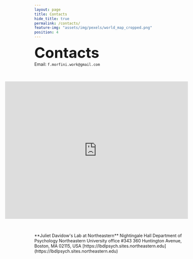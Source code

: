 ```yaml
---
layout: page
title: Contacts
hide_title: true
permalink: /contacts/
feature-img: "assets/img/pexels/world_map_cropped.png"
position: 4
---
```


<font size="15"> <b>Contacts </b> </font>
<br>
Email: `f.morfini.work@gmail.com`  
<br><br>

<div>
	<iframe src="https://www.google.com/maps/embed?pb=!1m18!1m12!1m3!1d2540.9067127937933!2d-71.0892349875749!3d42.33740345494181!2m3!1f0!2f0!3f0!3m2!1i1024!2i768!4f13.1!3m3!1m2!1s0x89e37a22bfa1d9d7%3A0xbab99b179dfdea31!2sNortheastern%20University%20Interdisciplinary%20Science%20and%20Engineering%20Complex!5e0!3m2!1sen!2sit!4v1722950787257!5m2!1sen!2sit" width="600" height="450" style="border:0;" allowfullscreen="" loading="lazy" referrerpolicy="no-referrer-when-downgrade" align="right"></iframe>

	**Susan Whitfield-Gabrieli's Lab at Northeastern**  
	Center for Cognitive and Brain Health  
	Interdisciplinary Science and Engineering Complex (ISEC)  
	office #660-104  
	805 Columbus Avenue, Boston, MA 02115, USA  
	[https://whitfield-gabrieli.sites.northeastern.edu](https://whitfield-gabrieli.sites.northeastern.edu)  
</div>

<div>
	<br><br>
	**Juliet Davidow's Lab at Northeastern**  
	Nightingale Hall  
	Department of Psychology  
	Northeastern University  
	office #343  
	360 Huntington Avenue, Boston, MA 02115, USA  
	[https://lbdlpsych.sites.northeastern.edu](https://lbdlpsych.sites.northeastern.edu)  
</div>